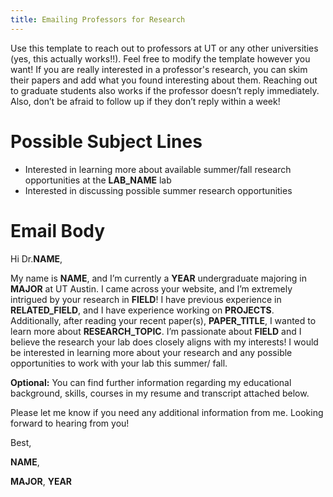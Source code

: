 ```yaml
---
title: Emailing Professors for Research
---
```


Use this template to reach out to professors at UT or any other universities (yes, this actually works!!). Feel free to modify the template however you want! If you are really interested in a professor's research, you can skim their papers and add what you found interesting about them. Reaching out to graduate students also works if the professor doesn’t reply immediately.  Also, don’t be afraid to follow up if they don’t reply within a week! 

# Possible Subject Lines
* Interested in learning more about available summer/fall research opportunities at the **LAB_NAME** lab
* Interested in discussing possible summer research opportunities

# Email Body
Hi Dr.**NAME**, 

My name is **NAME**, and I’m currently a **YEAR** undergraduate majoring in **MAJOR** at UT Austin. I came across your website, and I’m extremely intrigued by your research in **FIELD**! I have previous experience in **RELATED_FIELD**, and I have experience working on **PROJECTS**. Additionally, after reading your recent paper(s), **PAPER_TITLE**, I wanted to learn more about **RESEARCH_TOPIC**. I’m passionate about **FIELD** and I believe the research your lab does closely aligns with my interests! I would be interested in learning more about your research and any possible opportunities to work with your lab this summer/ fall. 


**Optional:** You can find further information regarding my educational background, skills, courses in my resume and transcript attached below. 

Please let me know if you need any additional information from me. Looking forward to hearing from you! 

Best,

**NAME**,

**MAJOR**, **YEAR**


 

